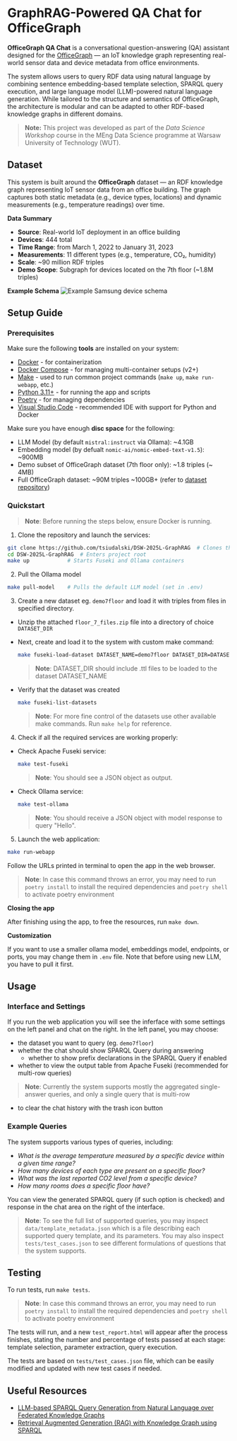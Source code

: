 # GraphRAG-Powered QA Chat for OfficeGraph

**OfficeGraph QA Chat** is a conversational question-answering (QA) assistant designed for the [OfficeGraph](https://github.com/RoderickvanderWeerdt/OfficeGraph/tree/main) — an IoT knowledge graph representing real-world sensor data and device metadata from office environments.

The system allows users to query RDF data using natural language by combining sentence embedding-based template selection, SPARQL query execution, and large language model (LLM)-powered natural language generation. While tailored to the structure and semantics of OfficeGraph, the architecture is modular and can be adapted to other RDF-based knowledge graphs in different domains.

> **Note:** This project was developed as part of the *Data Science Workshop* course in the MEng Data Science programme at Warsaw University of Technology (WUT).

## Dataset
This system is built around the **OfficeGraph** dataset — an RDF knowledge graph representing IoT sensor data from an office building. The graph captures both static metadata (e.g., device types, locations) and dynamic measurements (e.g., temperature readings) over time.

**Data Summary**
- **Source**: Real-world IoT deployment in an office building
- **Devices**: 444 total
- **Time Range**: from March 1, 2022 to January 31, 2023
- **Measurements**: 11 different types (e.g., temperature, CO₂, humidity)
- **Scale**: ~90 million RDF triples
- **Demo Scope**: Subgraph for devices located on the 7th floor (~1.8M triples)

**Example Schema**
![Example Samsung device schema](https://github.com/user-attachments/assets/6fe595b9-ac20-4c4b-9789-87102444e6d3)

## Setup Guide

### Prerequisites

Make sure the following **tools** are installed on your system:
- [Docker](https://www.docker.com/) - for containerization
- [Docker Compose](https://docs.docker.com/compose/install/) - for managing multi-container setups (v2+)
- [Make](https://www.gnu.org/software/make/) - used to run common project commands (`make up`, `make run-webapp`, etc.)
- [Python 3.11+](https://www.python.org/downloads/) - for running the app and scripts
- [Poetry](https://python-poetry.org/docs/#installation) - for managing dependencies
- [Visual Studio Code](https://code.visualstudio.com/) - recommended IDE with support for Python and Docker

Make sure you have enough **disc space** for the following:
- LLM Model (by default `mistral:instruct` via Ollama): ~4.1GB
- Embedding model (by defualt `nomic-ai/nomic-embed-text-v1.5`): ~900MB
- Demo subset of OfficeGraph dataset (7th floor only): ~1.8 triples (~ 4MB)
- Full OfficeGraph dataset: ~90M triples ~100GB+ (refer to [dataset repository]((https://github.com/RoderickvanderWeerdt/OfficeGraph/tree/main) ))


### Quickstart
> **Note**: Before running the steps below, ensure Docker is running.

1. Clone the repository and launch the services:
```bash
git clone https://github.com/tsiudalski/DSW-2025L-GraphRAG  # Clones this repository
cd DSW-2025L-GraphRAG  # Enters project root
make up            # Starts Fuseki and Ollama containers
```
2. Pull the Ollama model
```bash
make pull-model    # Pulls the default LLM model (set in .env)
```
3. Create a new dataset eg. `demo7floor` and load it with triples from files in specified directory.

- Unzip the attached `floor_7_files.zip` file into a directory of choice `DATASET_DIR` 
- Next, create and load it to the system with custom make command:
   ```bash
   make fuseki-load-dataset DATASET_NAME=demo7floor DATASET_DIR=DATASET_DIR
   ```
   > **Note**: DATASET_DIR should include .ttl files to be loaded to the dataset DATASET_NAME

- Verify that the dataset was created
   ```bash
   make fuseki-list-datasets
   ```
   > **Note**: For more fine control of the datasets use other available make commands. Run `make help` for reference.

4. Check if all the required services are working properly:
- Check Apache Fuseki service:
   ```bash
   make test-fuseki
   ```
   > **Note**: You should see a JSON object as output.
- Check Ollama service:
   ```bash
   make test-ollama
   ```
   > **Note**: You should receive a JSON object with model response to query "Hello".

5. Launch the web application:
```bash
make run-webapp
```
Follow the URLs printed in terminal to open the app in the web browser.

> **Note**: In case this command throws an error, you may need to run `poetry install` to install the required dependencies and `poetry shell` to activate poetry environment 

**Closing the app**

After finishing using the app, to free the resources, run `make down`.

**Customization**

If you want to use a smaller ollama model, embeddings model, endpoints, or ports, you may change them in `.env` file. Note that before using new LLM, you have to pull it first.

## Usage

### Interface and Settings
If you run the web application you will see the inferface with some settings on the left panel and chat on the right.
In the left panel, you may choose:
- the dataset you want to query (eg. `demo7floor`)
- whether the chat should show SPARQL Query during answering
   - whether to show prefix declarations in the SPARQL Query if enabled
- whether to view the output table from Apache Fuseki (recommended for multi-row queries)
> **Note**: Currently the system supports mostly the aggregated single-answer queries, and only a single query that is multi-row 
- to clear the chat history with the trash icon button

### Example Queries

The system supports various types of queries, including:
- *What is the average temperature measured by a specific device within a given time range?*
- *How many devices of each type are present on a specific floor?*
- *What was the last reported CO2 level from a specific device?*
- *How many rooms does a specific floor have?*

You can view the generated SPARQL query (if such option is checked) and response in the chat area on the right of the interface.

> **Note**: To see the full list of supported queries, you may inspect `data/template_metadata.json` which is a file describing each supported query template, and its parameters. You may also inspect `tests/test_cases.json` to see different formulations of questions that the system supports.


## Testing
To run tests, run `make tests`.

> **Note**: In case this command throws an error, you may need to run `poetry install` to install the required dependencies and `poetry shell` to activate poetry environment 

The tests will run, and a new `test_report.html` will appear after the process finishes, stating the number and percentage of tests passed at each stage: template selection, parameter extraction, query execution.

The tests are based on `tests/test_cases.json` file, which can be easily modified and updated with new test cases if needed.

## Useful Resources
- [LLM-based SPARQL Query Generation from Natural Language over Federated Knowledge Graphs](https://arxiv.org/html/2410.06062v1)
- [Retrieval Augmented Generation (RAG) with Knowledge Graph using SPARQL](https://github.com/aws-samples/rag-with-knowledge-graph-using-sparql/tree/main)
